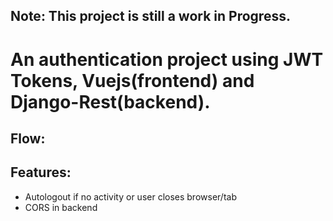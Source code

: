 ## Note: This project is still a work in Progress.

# An authentication project using JWT Tokens, Vuejs(frontend) and Django-Rest(backend).

## Flow:
  
## Features: 

 - Autologout if no activity or user closes browser/tab
 - CORS in backend
